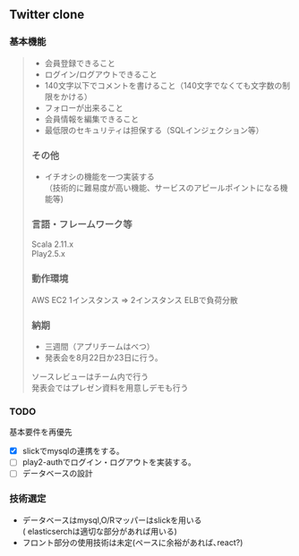 ## Twitter clone ##
### 基本機能
> - 会員登録できること
> - ログイン/ログアウトできること
> - 140文字以下でコメントを書けること（140文字でなくても文字数の制限をかける）
> - フォローが出来ること
> - 会員情報を編集できること
> - 最低限のセキュリティは担保する（SQLインジェクション等）
> 
> ### その他
> - イチオシの機能を一つ実装する  
> （技術的に難易度が高い機能、サービスのアピールポイントになる機能等)  
> 
> ### 言語・フレームワーク等
> Scala 2.11.x  
> Play2.5.x  
> 
> ### 動作環境
> AWS EC2 1インスタンス => 2インスタンス ELBで負荷分散
> 
> ### 納期
> - 三週間（アプリチームはべつ）
> - 発表会を8月22日か23日に行う。
> 
> ソースレビューはチーム内で行う  
> 発表会ではプレゼン資料を用意しデモも行う

### TODO ###
基本要件を再優先
- [x] slickでmysqlの連携をする｡
- [ ] play2-authでログイン・ログアウトを実装する｡
- [ ] データベースの設計

### 技術選定
- データベースはmysql,O/Rマッパーはslickを用いる  
( elasticserchは適切な部分があれば用いる)
- フロント部分の使用技術は未定(ペースに余裕があれば､react?)

